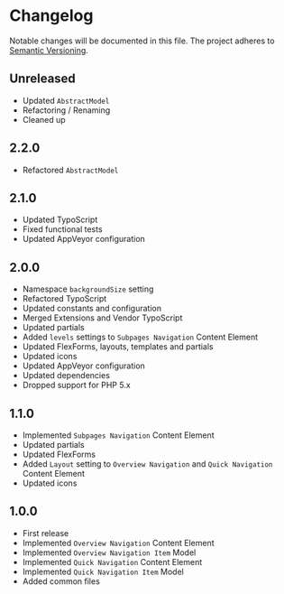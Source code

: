 Changelog
=========

Notable changes will be documented in this file. The project adheres to [Semantic Versioning].

Unreleased
----------

* Updated `AbstractModel`
* Refactoring / Renaming
* Cleaned up

2.2.0
-----

* Refactored `AbstractModel`

2.1.0
-----

* Updated TypoScript
* Fixed functional tests
* Updated AppVeyor configuration

2.0.0
-----

* Namespace `backgroundSize` setting
* Refactored TypoScript
* Updated constants and configuration
* Merged Extensions and Vendor TypoScript
* Updated partials
* Added `levels` settings to `Subpages Navigation` Content Element
* Updated FlexForms, layouts, templates and partials
* Updated icons
* Updated AppVeyor configuration
* Updated dependencies
* Dropped support for PHP 5.x

1.1.0
-----

* Implemented `Subpages Navigation` Content Element
* Updated partials
* Updated FlexForms
* Added `Layout` setting to `Overview Navigation` and `Quick Navigation` Content Element
* Updated icons

1.0.0
-----

* First release
* Implemented `Overview Navigation` Content Element
* Implemented `Overview Navigation Item` Model
* Implemented `Quick Navigation` Content Element
* Implemented `Quick Navigation Item` Model
* Added common files

[Semantic Versioning]: http://semver.org "Semantic Versioning"